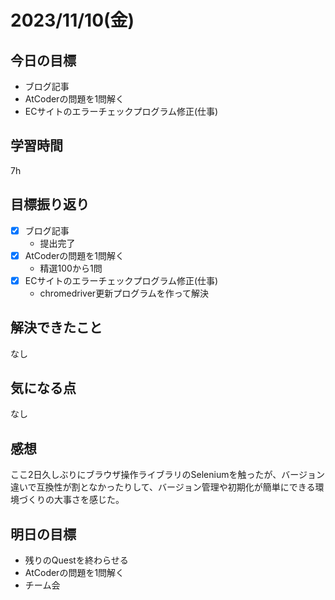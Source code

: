 # 2023/11/10(金)

## 今日の目標
* ブログ記事
* AtCoderの問題を1問解く
* ECサイトのエラーチェックプログラム修正(仕事)

## 学習時間
7h

## 目標振り返り
* [x] ブログ記事
  * 提出完了
* [x] AtCoderの問題を1問解く
  * 精選100から1問
* [x] ECサイトのエラーチェックプログラム修正(仕事)
  * chromedriver更新プログラムを作って解決

## 解決できたこと
なし

## 気になる点
なし

## 感想
ここ2日久しぶりにブラウザ操作ライブラリのSeleniumを触ったが、バージョン違いで互換性が割となかったりして、バージョン管理や初期化が簡単にできる環境づくりの大事さを感じた。

## 明日の目標
* 残りのQuestを終わらせる
* AtCoderの問題を1問解く
* チーム会